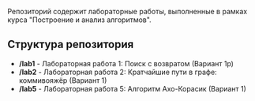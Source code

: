 Репозиторий содержит лабораторные работы, выполненные в рамках курса "Построение и анализ алгоритмов".

## Структура репозитория

-   **/lab1** - Лабораторная работа 1: Поиск с возвратом (Вариант 1р)
-   **/lab2** - Лабораторная работа 2: Кратчайшие пути в графе: коммивояжёр (Вариант 1)
-   **/lab5** - Лабораторная работа 5: Алгоритм Ахо-Корасик (Вариант 1)

